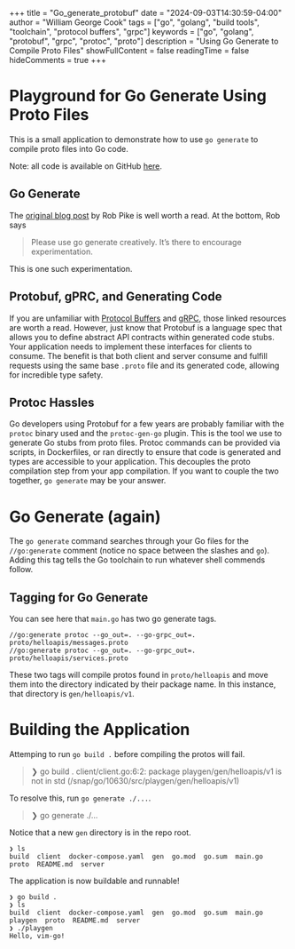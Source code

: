 +++
title = "Go_generate_protobuf"
date = "2024-09-03T14:30:59-04:00"
author = "William George Cook"
tags = ["go", "golang", "build tools", "toolchain", "protocol buffers", "grpc"]
keywords = ["go", "golang", "protobuf", "grpc", "protoc", "proto"]
description = "Using Go Generate to Compile Proto Files"
showFullContent = false
readingTime = false
hideComments = true
+++

# Playground for Go Generate Using Proto Files
This is a small application to demonstrate how to use `go generate` to compile proto files into Go code. 

Note: all code is available on GitHub [here](https://github.com/wgeorgecook/playgen).

## Go Generate
The [original blog post](https://go.dev/blog/generate) by Rob Pike is well worth a read. 
At the bottom, Rob says 
> Please use go generate creatively. It’s there to encourage experimentation.

This is one such experimentation. 

## Protobuf, gPRC, and Generating Code
If you are unfamiliar with [Protocol Buffers](https://protobuf.dev/) and [gRPC](https://grpc.io/docs/languages/go/quickstart/), those linked resources are worth a read. However, just know that Protobuf is a language spec that allows you to define abstract API contracts within generated code stubs. Your application needs to implement these interfaces for clients to consume. The benefit is that both client and server consume and fulfill requests using the same base `.proto` file and its generated code, allowing for incredible type safety. 

## Protoc Hassles
Go developers using Protobuf for a few years are probably familiar with the `protoc` binary used and the `protoc-gen-go` plugin. This is the tool we use to generate Go stubs from proto files. Protoc commands can be provided via scripts, in Dockerfiles, or ran directly to ensure that code is generated and types are accessible to your application. This decouples the proto compilation step from your app compilation. If you want to couple the two together, `go generate` may be your answer. 

# Go Generate (again)
The `go generate` command searches through your Go files for the `//go:generate` comment (notice no space between the slashes and `go`). Adding this tag tells the Go toolchain to run whatever shell commends follow. 

## Tagging for Go Generate 
You can see here that `main.go` has two go generate tags. 
```
//go:generate protoc --go_out=. --go-grpc_out=. proto/helloapis/messages.proto
//go:generate protoc --go_out=. --go-grpc_out=. proto/helloapis/services.proto
```

These two tags will compile protos found in `proto/helloapis` and move them into the directory indicated by their package name. In this instance, that directory is `gen/helloapis/v1`. 

# Building the Application
Attemping to run `go build .` before compiling the protos will fail. 
> ❯ go build .
client/client.go:6:2: package playgen/gen/helloapis/v1 is not in std (/snap/go/10630/src/playgen/gen/helloapis/v1)

To resolve this, run `go generate ./...`. 
> ❯ go generate ./...

Notice that a new `gen` directory is in the repo root. 
```
❯ ls
build  client  docker-compose.yaml  gen  go.mod  go.sum  main.go  proto  README.md  server
```

The application is now buildable and runnable!
```
❯ go build .
❯ ls
build  client  docker-compose.yaml  gen  go.mod  go.sum  main.go  playgen  proto  README.md  server
❯ ./playgen
Hello, vim-go!
```